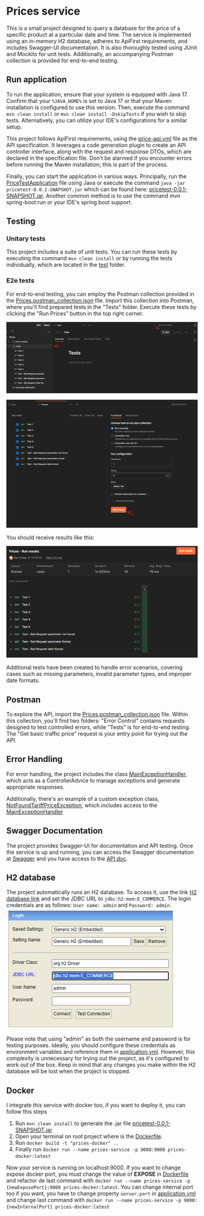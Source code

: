 # Prices service

This is a small project designed to query a database for the price of a specific product at a particular date and time. The service is implemented using an in-memory H2 database, adheres to ApiFirst requirements, and includes Swagger-UI documentation. It is also thoroughly tested using JUnit and Mockito for unit tests. Additionally, an accompanying Postman collection is provided for end-to-end testing.

## Run application

To run the application, ensure that your system is equipped with Java 17. Confirm that your `%JAVA_HOME%` is set to Java 17 or that your Maven installation is configured to use this version. Then, execute the command `mvn clean install` or `mvn clean install -DskipTests` if you wish to skip tests. Alternatively, you can utilize your IDE's configurations for a similar setup.

This project follows ApiFirst requirements, using the [price-api.yml](src%2Fmain%2Fresources%2Fprice-api.yml) file as the API specification. It leverages a code generation plugin to create an API controller interface, along with the request and response DTOs, which are declared in the specification file. Don't be alarmed if you encounter errors before running the Maven installation; this is part of the process.

Finally, you can start the application in various ways. Principally, run the [PriceTestApplication](src%2Fmain%2Fjava%2Fcom%2Fgft%2Fpricetest%2FPriceTestApplication) file using Java or execute the command `java -jar pricetest-0.0.1-SNAPSHOT.jar` which can be found here: [pricetest-0.0.1-SNAPSHOT.jar](target%2Fpricetest-0.0.1-SNAPSHOT.jar). Another common method is to use the command mvn spring-boot:run or your IDE's spring boot support.

## Testing

### Unitary tests

This project includes a suite of unit tests. You can run these tests by executing the command `mvn clean install` or by running the tests individually, which are located in the [test](src%2Ftest) folder.

### E2e tests

For end-to-end testing, you can employ the Postman collection provided in the  [Prices.postman_collection.json](..%2FDOCS%2Fimg%2FPrices.postman_collection.json) file. Import this collection into Postman, where you'll find prepared tests in the "Tests" folder. Execute these tests by clicking the "Run Prices" button in the top right corner.

![Postman_tests.png](DOCS%2Fimg%2FPostman_tests.png)

![Postman_runTests.png](DOCS%2Fimg%2FPostman_runTests.png)

You should receive results like this:

![Postman_testsResults.png](DOCS%2Fimg%2FPostman_testsResults.png)

Additional tests have been created to handle error scenarios, covering cases such as missing parameters, invalid parameter types, and improper date formats.

## Postman

To explore the API, import the [Prices.postman_collection.json](..%2FDOCS%2FPrices.postman_collection.json) file. Within this collection, you'll find two folders: "Error Control" contains requests designed to test controlled errors, while "Tests" is for end-to-end testing. The "Get basic traffic price" request is your entry point for trying out the API.

## Error Handling

For error handling, the project includes the class [MainExceptionHandler](src%2Fmain%2Fjava%2Fcom%2Fgft%2Fpricetest%2Fexceptions%2Fhandler%2FMainExceptionHandler), which acts as a ControllerAdvice to manage exceptions and generate appropriate responses.

Additionally, there's an example of a custom exception class, [NotFoundTariffPriceException](src%2Fmain%2Fjava%2Fcom%2Fgft%2Fpricetest%2Fexceptions%2Fexception%2FNotFoundTariffPriceException), which includes access to the [MainExceptionHandler](src%2Fmain%2Fjava%2Fcom%2Fgft%2Fpricetest%2Fexceptions%2Fhandler%2FMainExceptionHandler)

## Swagger Documentation

The project provides Swagger-UI for documentation and API testing. Once the service is up and running, you can access the Swagger documentation at [Swagger](http://localhost:9000/swagger-ui/index.html) and you have access to the [API doc](http://localhost:9000/v3/api-docs).

## H2 database

The project automatically runs an H2 database. To access it, use the link [H2 database link](http://localhost:9000/h2-console) and set the JDBC URL to `jdbc:h2:mem:E_COMMERCE`. The login credentials are as follows: `User name: admin` and `Password: admin`.
![h2_login.png](DOCS%2Fimg%2Fh2_login.png)

Please note that using "admin" as both the username and password is for testing purposes. Ideally, you should configure these credentials as environment variables and reference them in [application.yml](src%2Fmain%2Fresources%2Fapplication.yml). However, this complexity is unnecessary for trying out the project, as it's configured to work out of the box. Keep in mind that any changes you make within the H2 database will be lost when the project is stopped.

## Docker

I integrate this service with docker too, if you want to deploy it, you can follow this steps
1. Run `mvn clean install` to generate the .jar file [pricetest-0.0.1-SNAPSHOT.jar](target%2Fpricetest-0.0.1-SNAPSHOT.jar)
2. Open your terminal on root project where is the [Dockerfile](Dockerfile).
3. Run `docker build -t "prices-docker" .`.
4. Finally run `docker run --name prices-service -p 9000:9000 prices-docker:latest`

Now your service is running on localhost:9000. If you want to change expose docker port, you must change the value of **EXPOSE** in [Dockerfile](Dockerfile) and refactor de last command with `docker run --name prices-service -p {newExposePort}:9000 prices-docker:latest`.
You can change internal port too if you want, you have to change property `server.port` in [application.yml](src%2Fmain%2Fresources%2Fapplication.yml) and change last command with `docker run --name prices-service -p 9000:{newInternalPort} prices-docker:latest`

